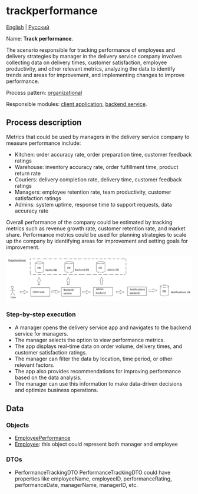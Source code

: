 # trackperformance

[English](trackperformance.md) | [Русский](trackperformance.ru.md)

Name: **Track performance**.

The scenario responsible for tracking performance of employees and delivery strategies by manager in the delivery service company involves collecting data on delivery times, customer satisfaction, employee productivity, and other relevant metrics, analyzing the data to identify trends and areas for improvement, and implementing changes to improve performance.

Process pattern: [organizational](../../processpatterns/organizational.md)

Responsible modules: [client application](../../frontend/managerclient.md), [backend service](../../backend/managerbackend.md).

## Process description

Metrics that could be used by managers in the delivery service company to measure performance include:
- Kitchen: order accuracy rate, order preparation time, customer feedback ratings
- Warehouse: inventory accuracy rate, order fulfillment time, product return rate
- Couriers: delivery completion rate, delivery time, customer feedback ratings
- Managers: employee retention rate, team productivity, customer satisfaction ratings
- Admins: system uptime, response time to support requests, data accuracy rate

Overall performance of the company could be estimated by tracking metrics such as revenue growth rate, customer retention rate, and market share. Performance metrics could be used for planning strategies to scale up the company by identifying areas for improvement and setting goals for improvement.

![organizational_overall](../../img/organizational_overall.png)

### Step-by-step execution

- A manager opens the delivery service app and navigates to the backend service for managers.
- The manager selects the option to view performance metrics.
- The app displays real-time data on order volume, delivery times, and customer satisfaction ratings.
- The manager can filter the data by location, time period, or other relevant factors.
- The app also provides recommendations for improving performance based on the data analysis.
- The manager can use this information to make data-driven decisions and optimize business operations.

## Data 

### Objects

- [EmployeePerformance](https://github.com/alexeysp11/workflow-lib/blob/main/src/Models/Business/InformationSystem/EmployeePerformance.cs)
- [Employee](https://github.com/alexeysp11/workflow-lib/blob/main/src/Models/Business/InformationSystem/Employee.cs): this object could represent both manager and employee

### DTOs

- PerformanceTrackingDTO
    PerformanceTrackingDTO could have properties like employeeName, employeeID, performanceRating, performanceDate, managerName, managerID, etc. 
